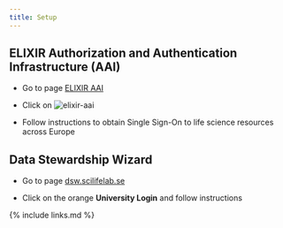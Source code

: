 ```yaml
---
title: Setup
---
```

## ELIXIR Authorization and Authentication Infrastructure (AAI)

* Go to page [ELIXIR AAI](https://elixir-europe.org/register)

* Click on ![elixir-aai](https://nbisweden.github.io/module-dmp-dm-practices/fig/elixir-aai.png)

* Follow instructions to obtain Single Sign-On to life science resources across Europe

## Data Stewardship Wizard

* Go to page [dsw.scilifelab.se](https://dsw.scilifelab.se/)

* Click on the orange **University Login** and follow instructions


{% include links.md %}
